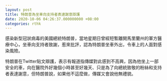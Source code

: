 ```yaml
---
layout: post
title: 特朗普為坐車向支持者表達謝意辯護
date: 2020-10-06 04:26:37.000000000 +08:00
categories: rthk
---
```


感染新型冠狀病毒的美國總統特朗普，當地星期日曾經短暫離開馬里蘭州的軍方醫療中心，坐車向支持者致謝，惹來批評，認為特朗普坐車外出，令車上的人面對感染風險。

特朗普在Twitter貼文辯護，表示有報道指傳媒對此感到不高興，因為他坐上一部安全的車，向在醫院外好幾個小時甚至好幾天、只是為了向總統致敬的粉絲和支持者表達謝意，但特朗普說，如果他不這麼做，傳媒又會說他無禮貌。
